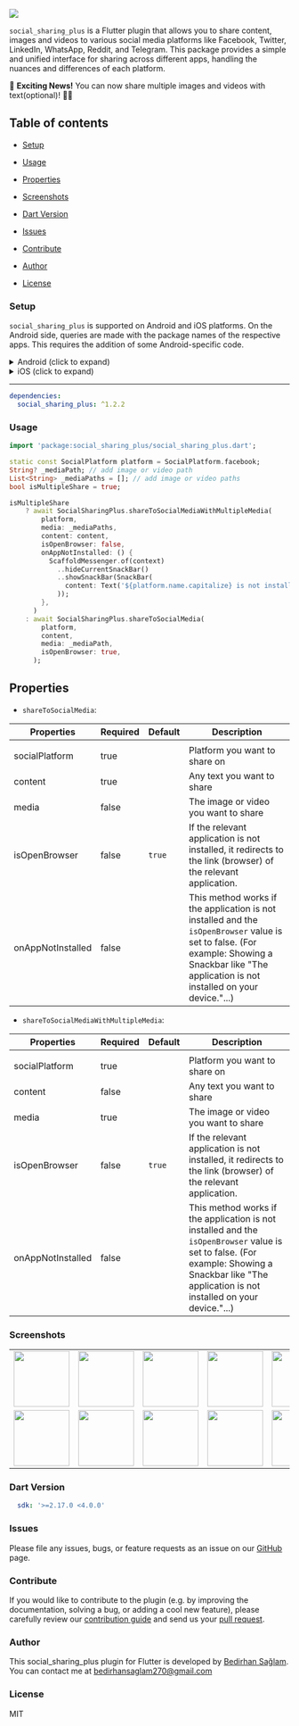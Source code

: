 <p float="center">
  <img src="https://github.com/user-attachments/assets/c4ae675c-af94-44c3-b24b-b46db3a07eff" />
</p>

`social_sharing_plus` is a Flutter plugin that allows you to share content, images and videos to various social media platforms like Facebook, Twitter, LinkedIn, WhatsApp, Reddit, and Telegram. This package provides a simple and unified interface for sharing across different apps, handling the nuances and differences of each platform.

🚀 **Exciting News!** You can now share multiple images and videos with text(optional)! 📸🎥

## Table of contents

- [Setup](#setup)

- [Usage](#usage)

- [Properties](#properties)

- [Screenshots](#screenshots)

- [Dart Version](#dart-version)

- [Issues](#issues)

- [Contribute](#contribute)

- [Author](#author)

- [License](#license)

### Setup

`social_sharing_plus` is supported on Android and iOS platforms. On the Android side, queries are made with the package names of the respective apps. This requires the addition of some Android-specific code.

<details>
<summary>Android (click to expand)</summary>
  
**Add queries for app packages**
  
You need to add the following queries to your app's AndroidManifest.xml file to ensure proper redirection to the respective social media apps:

```xml
<manifest xmlns:android="http://schemas.android.com/apk/res/android"
    package="com.example.myapp">

    <queries>
        <!-- Query for Facebook -->
        <package android:name="com.facebook.katana" />
        <!-- Query for Twitter -->
        <package android:name="com.twitter.android" />
        <!-- Query for LinkedIn -->
        <package android:name="com.linkedin.android" />
        <!-- Query for Reddit -->
        <package android:name="com.reddit.frontpage" />
        <!-- Query for WhatsApp -->
        <package android:name="com.whatsapp" />
        <!-- Query for Telegram -->
        <package android:name="org.telegram.messenger" />
    </queries>

    <application>
         <!-- ... -->
    </application>
</manifest>
```

**Media Sharing and Media Provider**

This provides a specific file provider so that it can share files with other applications. To provide this functionality, you need to create an XML folder under the `android>app>src>main>res` folder and name it `filepaths.xml`. Then add the following code to the `filepaths.xml` file:

```xml
<?xml version="1.0" encoding="utf-8"?>
<paths xmlns:android="http://schemas.android.com/apk/res/android">
    <cache-path name="cache" path="." />
    <external-path name="external" path="." />
</paths>
```

This XML file specifies what types of files your file provider can provide. Then add a `<provider>` tag in your AndroidManifest.xml file like this:

```xml
<provider
    android:name="androidx.core.content.FileProvider"
    android:authorities="${applicationId}.fileprovider"
    android:exported="false"
    android:grantUriPermissions="true">
    <meta-data
        android:name="android.support.FILE_PROVIDER_PATHS"
        android:resource="@xml/filepaths" />
</provider>
```

This `<provider>` tag specifies the authorization of your file provider and what file paths it provides. The `android:authorities` attribute specifies the identity of your file provider, and the `${applicationId}.fileprovider` value uses your application's credentials. This ensures the security of your application while allowing other applications to access files.

</details>

<details>
<summary>iOS (click to expand)</summary>

No special configuration is needed for iOS.

</details>

---

```yaml                    
dependencies:
  social_sharing_plus: ^1.2.2
```       

### Usage

```dart
import 'package:social_sharing_plus/social_sharing_plus.dart';

static const SocialPlatform platform = SocialPlatform.facebook;
String? _mediaPath; // add image or video path
List<String> _mediaPaths = []; // add image or video paths
bool isMultipleShare = true;

isMultipleShare
    ? await SocialSharingPlus.shareToSocialMediaWithMultipleMedia(
        platform,
        media: _mediaPaths,
        content: content,
        isOpenBrowser: false,
        onAppNotInstalled: () {
          ScaffoldMessenger.of(context)
            ..hideCurrentSnackBar()
            ..showSnackBar(SnackBar(
              content: Text('${platform.name.capitalize} is not installed.'),
            ));
        },
      )
    : await SocialSharingPlus.shareToSocialMedia(
        platform,
        content,
        media: _mediaPath,
        isOpenBrowser: true,
      );
```

## Properties

- `shareToSocialMedia`:

| Properties              | Required | Default                   | Description                                                                                                                                                                   |
| ----------------------- | -------- | ------------------------- | ----------------------------------------------------------------------------------------------------------------------------------------------------------------------------- 
|                                                                                                                                                                    |
| socialPlatform      | true     |                           | Platform you want to share on                                                                                                                                              |
| content        | true     |      | Any text you want to share                                                                                           
| media                   | false     |      | The image or video you want to share                                                                                                 |
| isOpenBrowser             | false    | `true` | If the relevant application is not installed, it redirects to the link (browser) of the relevant application. |
| onAppNotInstalled          | false    |             | This method works if the application is not installed and the `isOpenBrowser` value is set to false. (For example: Showing a Snackbar like "The application is not installed on your device."...) |

- `shareToSocialMediaWithMultipleMedia`:

| Properties              | Required | Default                   | Description                                                                                                                                                                   |
| ----------------------- | -------- | ------------------------- | ----------------------------------------------------------------------------------------------------------------------------------------------------------------------------- 
|                                                                                                                                                                    |
| socialPlatform      | true     |                           | Platform you want to share on                                                                                                                                              |
| content        | false     |      | Any text you want to share                                                                                           
| media                   | true     |      | The image or video you want to share                                                                                                 |
| isOpenBrowser             | false    | `true` | If the relevant application is not installed, it redirects to the link (browser) of the relevant application. |
| onAppNotInstalled          | false    |             | This method works if the application is not installed and the `isOpenBrowser` value is set to false. (For example: Showing a Snackbar like "The application is not installed on your device."...) |

### Screenshots

<div style="text-align: center">
    <table>
        <tr>
            <td style="text-align: center">
                <a>
                    <img src="https://github.com/user-attachments/assets/880ffe55-335f-4214-bafa-6a25843c9807" width="100"/>
                </a>
            </td>            
            <td style="text-align: center">
                <a>
                    <img src="https://github.com/user-attachments/assets/126a422a-2bb0-4f4d-8e6b-4779944de4bc" width="100"/>
                </a>
            </td>
            <td style="text-align: center">
                <a>
                    <img src="https://github.com/bedirhanssaglam/social_sharing_plus/assets/105479937/a2b5051d-9303-4eb7-a6f8-82615c1e340a" width="100" />
                </a>
            </td>
            <td style="text-align: center">
                <a>
                    <img src="https://github.com/user-attachments/assets/096a4daa-3cc0-4d17-b627-9b0f82c11108" width="100" />
                </a>
            </td>          
            <td style="text-align: center">
                <a>
                    <img src="https://github.com/user-attachments/assets/517f094d-1005-4a2d-93cc-995534688db2" width="100" />
                </a>
            </td>
            <td style="text-align: center">
                <a>
                    <img src="https://github.com/bedirhanssaglam/social_sharing_plus/assets/105479937/b63be060-fa90-47b5-9f25-06ff31d3a1d9" width="100" />
                </a>
            </td> 
            <td style="text-align: center">
                <a>
                    <img src="https://github.com/user-attachments/assets/4b9ecdba-6bcd-4d11-a3e9-8a252b9a4d8b" width="100" />
                </a>
            </td>    
        </tr>
        <tr>        
            <td style="text-align: center">
                <a>
                    <img src="https://github.com/user-attachments/assets/f9ddef3e-27f5-45b5-8c53-53d3813ffe3d" width="100"/>
                </a>
            </td>             
            <td style="text-align: center">
                <a>
                    <img src="https://github.com/bedirhanssaglam/social_sharing_plus/assets/105479937/ff960417-5627-4e90-a3c1-7a719868de62" width="100"/>
                </a>
            </td>
            <td style="text-align: center">
                <a>
                    <img src="https://github.com/bedirhanssaglam/social_sharing_plus/assets/105479937/231e2a6e-6f84-45af-aef8-97da6869ec6f" width="100" />
                </a>
            </td>
            <td style="text-align: center">
                <a>
                    <img src="https://github.com/user-attachments/assets/d0aaf839-0c6a-46cf-be1d-acf94f4e24d7" width="100" />
                </a>
            </td>    
            <td style="text-align: center">
                <a>
                    <img src="https://github.com/bedirhanssaglam/social_sharing_plus/assets/105479937/fafa227a-f89a-4cab-9b7f-2bd13daf7987" width="100" />
                </a>
            </td>
            <td style="text-align: center">
                <a>
                    <img src="https://github.com/user-attachments/assets/f7831ed7-5d1c-4fbb-b8ca-181d6c59f6ac" width="100" />
                </a>
            </td>      
            <td style="text-align: center">
                <a>
                    <img src="https://github.com/user-attachments/assets/80dee235-2d57-4c71-9920-018c3795b726" width="100" />
                </a>
            </td>
        </tr>     
    </table>
</div>

### Dart Version

```yaml
  sdk: '>=2.17.0 <4.0.0'
```

### Issues

Please file any issues, bugs, or feature requests as an issue on our [GitHub](https://github.com/bedirhanssaglam/social_sharing_plus/issues) page.

### Contribute

If you would like to contribute to the plugin (e.g. by improving the documentation, solving a bug, or adding a cool new feature), please carefully review our [contribution guide](./CONTRIBUTING.md) and send us your [pull request](https://github.com/bedirhanssaglam/social_sharing_plus/pulls).

### Author

This social_sharing_plus plugin for Flutter is developed by [Bedirhan Sağlam](https://github.com/bedirhanssaglam). You can contact me at <bedirhansaglam270@gmail.com>

### License

MIT
